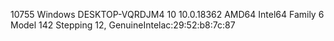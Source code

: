 10755 Windows DESKTOP-VQRDJM4 10 10.0.18362 AMD64 Intel64 Family 6 Model 142 Stepping 12, GenuineIntelac:29:52:b8:7c:87